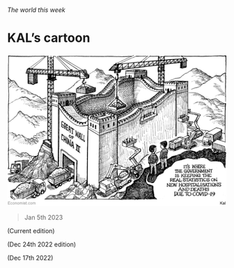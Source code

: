 ###### The world this week

# KAL’s cartoon 

#####  

![image](images/20230107_WWD000.png) 

> Jan 5th 2023 


 (Current edition)

 (Dec 24th 2022 edition)

 (Dec 17th 2022)


